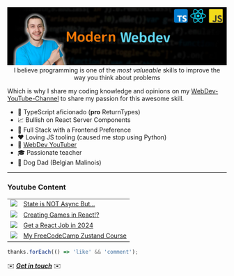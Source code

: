 <div align="center">
  <img src="channels4_banner.jpg" alt="Banner image"/>
  <span>
    I believe programming is one of the
    <i> most valueable </i>
    skills to improve the way you think about problems
  </span>
  <p class="spacer"></p>
</div>

Which is why I share my coding knowledge and opinions on my [WebDev-YouTube-Channel](https://youtube.com/NiklasZiermann) to share my passion for this awesome skill.

- 🔐 TypeScript aficionado (**pro** ReturnTypes)
- 📈 Bullish on React Server Components
- 🥞 Full Stack with a Frontend Preference
- ❤️ Loving JS tooling (caused me stop using Python)
- 🎥 [WebDev YouTuber](https://youtube.com/NiklasZiermann)
- 🎓 Passionate teacher
- 🐶 Dog Dad (Belgian Malinois)

---

<h3>Youtube Content</h3>
<table>
<!-- YOUTUBE-VIDEOS-LIST:START --><tr><td><a href="https://www.youtube.com/watch?v=sLPT_2YqmWc"><img width="140px" src="https://i.ytimg.com/vi/sLPT_2YqmWc/mqdefault.jpg"></a></td><td><a href="https://www.youtube.com/watch?v=sLPT_2YqmWc">State is NOT Async But...</a></td></tr>
<tr><td><a href="https://www.youtube.com/watch?v=qjEFlKFufaw"><img width="140px" src="https://i.ytimg.com/vi/qjEFlKFufaw/mqdefault.jpg"></a></td><td><a href="https://www.youtube.com/watch?v=qjEFlKFufaw">Creating Games in React!?</a></td></tr>
<tr><td><a href="https://www.youtube.com/watch?v=5vZQjL9edJA"><img width="140px" src="https://i.ytimg.com/vi/5vZQjL9edJA/mqdefault.jpg"></a></td><td><a href="https://www.youtube.com/watch?v=5vZQjL9edJA">Get a React Job in 2024</a></td></tr>
<!-- YOUTUBE-VIDEOS-LIST:END -->
<tr><td><a href="https://youtu.be/fZPgBnL2x-Q?si=Gpa62PYYu15SqKvT"><img width="140px" src="https://i.ytimg.com/vi/fZPgBnL2x-Q/mqdefault.jpg"></a></td><td><a href="https://youtu.be/fZPgBnL2x-Q?si=Gpa62PYYu15SqKvT">My FreeCodeCamp Zustand Course</a></td></tr>
</table>

```typescript
thanks.forEach(() => 'like' && 'comment');
```

<p>✉️ <b><i><a href="https://n-ziermann.com/contact">Get in touch</a></i></b> ✉️</p>
